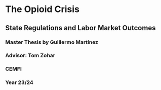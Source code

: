 # The Opioid Crisis

## State Regulations and Labor Market Outcomes

### Master Thesis by Guillermo Martínez

### Advisor: Tom Zohar

### CEMFI

### Year 23/24
